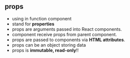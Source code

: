 ## props

- using in function component
- stand for **properties**
- props are arguments passed into React components.
- component receive props from parent component.
- props are passed to components via **HTML attributes**.
- props can be an object storing data
- props is **immutable, read-only**!!

